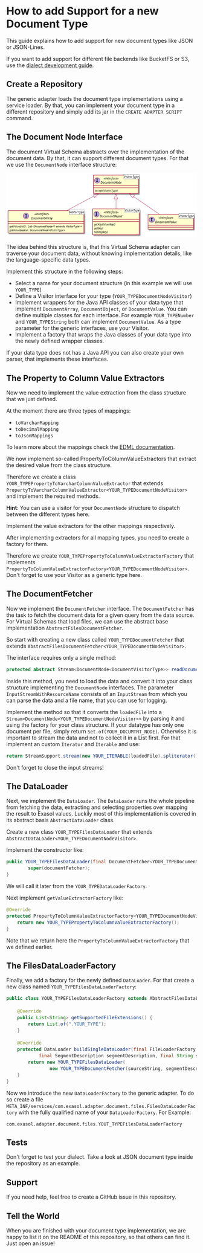 # How to add Support for a new Document Type

This guide explains how to add support for new document types like JSON or JSON-Lines.

If you want to add support for different file backends like BucketFS or S3, use the [dialect development guide](dialect_development_guide.md).

## Create a Repository

The generic adapter loads the document type implementations using a service loader.
By that, you can implement your document type in a different repository and simply add its jar in the `CREATE ADAPTER SCRIPT` command.


## The Document Node Interface
The document Virtual Schema abstracts over the implementation of the document data.
By that, it can support different document types.
For that we use the `DocumentNode` interface structure:

![document node](documentnode.png)

The idea behind this structure is, that this Virtual Schema adapter can traverse your document data, without knowing 
implementation details, like the language-specific data types.

Implement this structure in the following steps:

* Select a name for your document structure (in this example we will use `YOUR_TYPE`)
* Define a Visitor interface for your type (`YOUR_TYPEDocumentNodeVisitor`)
* Implement wrappers for the Java API classes of your data type that implement `DocumentArray`, `DocumentObject`, or `DocumentValue`.
  You can define multiple classes for each interface. For example `YOUR_TYPENumber` and `YOUR_TYPEString` both can implement `DocumentValue`.
  As a type parameter for the generic interfaces, use your Visitor.
* Implement a factory that wraps the Java classes of your data type into the newly defined wrapper classes.

If your data type does not has a Java API you can also create your own parser, that implements these interfaces. 
  
 ## The Property to Column Value Extractors
 
 Now we need to implement the value extraction from the class structure that we just defined.
 
 At the moment there are three types of mappings:
 
 * `toVarcharMapping`
 * `toDecimalMapping`
 * `toJsonMappings`
 
 To learn more about the mappings check the [EDML documentation](https://github.com/exasol/virtual-schema-common-document/blob/master/doc/user_guide/edml_user_guide.md).  

We now implement so-called PropertyToColumnValueExtractors that extract the desired value from the class structure.

Therefore we create a class `YOUR_TYPEPropertyToVarcharColumnValueExtractor` that extends `PropertyToVarcharColumnValueExtractor<YOUR_TYPEDocumentNodeVisitor>` and implement the required methods.

**Hint**: You can use a visitor for your `DocumentNode` structure to dispatch between the different types here.

Implement the value extractors for the other mappings respectively.

After implementing extractors for all mapping types, you need to create a factory for them.

Therefore we create `YOUR_TYPEPropertyToColumnValueExtractorFactory` that implements `PropertyToColumnValueExtractorFactory<YOUR_TYPEDocumentNodeVisitor>`.
Don't forget to use your Visitor as a generic type here.

## The DocumentFetcher

Now we implement the `DocumentFetcher` interface.
The `DocumentFetcher` has the task to fetch the document data for a given query from the data source.
For Virtual Schemas that load files, we can use the abstract base implementation `AbstractFilesDocumentFetcher`.  

So start with creating a new class called `YOUR_TYPEDocumentFetcher` that extends `AbstractFilesDocumentFetcher<YOUR_TYPEDocumentNodeVisitor>`.

The interface requires only a single method:

```java
protected abstract Stream<DocumentNode<DocumentVisitorType>> readDocuments(InputStreamWithResourceName loadedFile);
```

Inside this method, you need to load the data and convert it into your class structure implementing the `DocumentNode` interfaces.
The parameter `InputStreamWithResourceName` consists of an `InputStream` from which you can parse the data and a file name, that you can use for logging. 

Implement the method so that it converts the `loadedFile` into a `Stream<DocumentNode<YOUR_TYPEDocumentNodeVisitor>>` by parsing it and using the factory for your class structure.
If your datatype has only one document per file, simply return `Set.of(YOUR_DOCUMTNT_NODE)`.
Otherwise it is important to stream the data and not to collect it in a List first. 
For that implement an custom `Iterator` and `Iterable` and use:

```java
return StreamSupport.stream(new YOUR_ITERABLE(loadedFile).spliterator(), false);
```

Don't forget to close the input streams!

## The DataLoader

Next, we implement the `DataLoader`. The `DataLoader` runs the whole pipeline from fetching the data, 
extracting and selecting properties over mapping the result to Exasol values.
Luckily most of this implementation is covered in its abstract basis `AbstractDataLoader` class.

Create a new class `YOUR_TYPEFilesDataLoader` that extends `AbstractDataLoader<YOUR_TYPEDocumentNodeVisitor>`.

Implement the constructor like:

```java
public YOUR_TYPEFilesDataLoader(final DocumentFetcher<YOUR_TYPEDocumentNodeVisitor> documentFetcher) {
        super(documentFetcher);
}
```

We will call it later from the `YOUR_TYPEDataLoaderFactory`.

Next implement `getValueExtractorFactory` like:

```java
@Override
protected PropertyToColumnValueExtractorFactory<YOUR_TYPEDocumentNodeVisitor> getValueExtractorFactory() {
    return new YOUR_TYPEPropertyToColumnValueExtractorFactory();
}
```
Note that we return here the `PropertyToColumnValueExtractorFactory` that we defined earlier.

## The FilesDataLoaderFactory

Finally, we add a factory for the newly defined `DataLoader`.
For that create a new class named `YOUR_TYPEFilesDataLoaderFactory`:

```java
public class YOUR_TYPEFilesDataLoaderFactory extends AbstractFilesDataLoaderFactory {
    
    @Override
    public List<String> getSupportedFileExtensions() {
        return List.of(".YOUR_TYPE");
    }

    @Override
    protected DataLoader buildSingleDataLoader(final FileLoaderFactory fileLoaderFactory,
            final SegmentDescription segmentDescription, final String sourceString) {
        return new YOUR_TYPEFilesDataLoader(
                new YOUR_TYPEDocumentFetcher(sourceString, segmentDescription, fileLoaderFactory));
    }
}
```

Now we introduce the new `DataLoaderFactory` to the generic adapter. 
To do so create a file `META_INF/services/com.exasol.adapter.document.files.FilesDataLoaderFactory` with the fully qualified name of your `DataLoaderFactory`. For Example:

```
com.exasol.adapter.document.files.YOUT_TYPEFilesDataLoaderFactory
``` 

## Tests

Don't forget to test your dialect.
Take a look at JSON document type inside the repository as an example.

## Support

If you need help, feel free to create a GitHub issue in this repository.

## Tell the World
 
When you are finished with your document type implementation, we are happy to list it on the README of this repository, so that others can find it.
Just open an issue!
